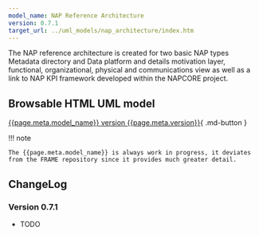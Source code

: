```yaml
---
model_name: NAP Reference Architecture
version: 0.7.1
target_url: ../uml_models/nap_architecture/index.htm
---
```


The NAP reference architecture is created for two basic NAP types Metadata directory and Data platform and details motivation layer, functional, organizational, physical and communications view as well as a link to NAP KPI framework developed within the NAPCORE project.

## Browsable HTML UML model

[{{page.meta.model_name}} version {{page.meta.version}}]({{page.meta.target_url}}){ .md-button }

!!! note

    The {{page.meta.model_name}} is always work in progress, it deviates from the FRAME repository since it provides much greater detail. 

## ChangeLog

### Version 0.7.1

- TODO


